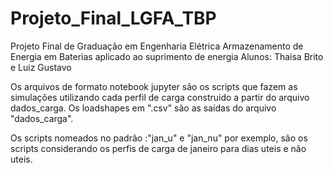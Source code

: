 # Projeto_Final_LGFA_TBP
Projeto Final de Graduação em Engenharia Elétrica
Armazenamento de Energia em Baterias aplicado ao suprimento de energia
Alunos: Thaisa Brito e Luiz Gustavo

Os arquivos de formato notebook jupyter são os scripts que fazem as simulações utilizando cada perfil de carga construido a partir do arquivo  dados_carga.
Os loadshapes em ".csv" são as saídas do arquivo "dados_carga".

Os scripts nomeados no padrão :"jan_u" e "jan_nu" por exemplo, são os scripts considerando os perfis de carga de janeiro para dias uteis e não uteis.
